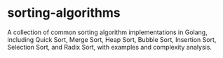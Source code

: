 # sorting-algorithms
A collection of common sorting algorithm implementations in Golang, including Quick Sort, Merge Sort, Heap Sort, Bubble Sort, Insertion Sort, Selection Sort, and Radix Sort, with examples and complexity analysis.
